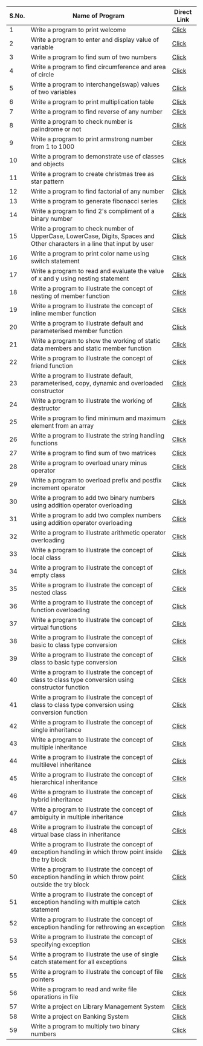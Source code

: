 | S.No. | Name of Program | Direct Link |
| ----- | --------------- | ----------- |
| 1 | Write a program to print welcome | [Click](https://github.com/kdashmeetsingh/BASIC-PROGRAMS/blob/master/C%2B%2B/Programs/printWelcome.cpp) |
| 2 | Write a program to enter and display value of variable | [Click](https://github.com/kdashmeetsingh/BASIC-PROGRAMS/blob/master/C%2B%2B/Programs/enNdisVar.cpp) |
| 3 | Write a program to find sum of two numbers | [Click](https://github.com/kdashmeetsingh/BASIC-PROGRAMS/blob/master/C%2B%2B/Programs/sumOfTwo.cpp) |
| 4 | Write a program to find circumference and area of circle | [Click](https://github.com/kdashmeetsingh/BASIC-PROGRAMS/blob/master/C%2B%2B/Programs/circumNarea.cpp.) |
| 5 | Write a program to interchange(swap) values of two variables | [Click](https://github.com/kdashmeetsingh/BASIC-PROGRAMS/blob/master/C%2B%2B/Programs/swapOfTwo.cpp) |
| 6 | Write a program to print multiplication table | [Click](https://github.com/kdashmeetsingh/BASIC-PROGRAMS/blob/master/C%2B%2B/Programs/mulTable.cpp) |
| 7 | Write a program to find reverse of any number | [Click](https://github.com/kdashmeetsingh/BASIC-PROGRAMS/blob/master/C%2B%2B/Programs/reverse.cpp) |
| 8 | Write a program to check number is palindrome or not | [Click](https://github.com/kdashmeetsingh/BASIC-PROGRAMS/blob/master/C%2B%2B/Programs/palindromeNum.cpp) |
| 9 | Write a program to print armstrong number from 1 to 1000 | [Click](https://github.com/kdashmeetsingh/BASIC-PROGRAMS/blob/master/C%2B%2B/Programs/armstrongNum.cpp) |
| 10 | Write a program to demonstrate use of classes and objects | [Click](https://github.com/kdashmeetsingh/BASIC-PROGRAMS/blob/master/C%2B%2B/Programs/dmnstUseOfClsNObj.cpp) |
| 11 | Write a program to create christmas tree as star pattern | [Click](https://github.com/kdashmeetsingh/BASIC-PROGRAMS/blob/master/C%2B%2B/Programs/christmasTree.cpp) |
| 12 | Write a program to find factorial of any number | [Click](https://github.com/kdashmeetsingh/BASIC-PROGRAMS/blob/master/C%2B%2B/Programs/factOfNum.cpp) |
| 13 | Write a program to generate fibonacci series | [Click](https://github.com/kdashmeetsingh/BASIC-PROGRAMS/blob/master/C%2B%2B/Programs/fiboSeries.cpp) |
| 14 | Write a program to find 2's compliment of a binary number | [Click](https://github.com/kdashmeetsingh/BASIC-PROGRAMS/blob/master/C%2B%2B/Programs/twoComplOfBin.cpp) |
| 15 | Write a program to check number of UpperCase, LowerCase, Digits, Spaces and Other characters in a line that input by user | [Click](https://github.com/kdashmeetsingh/BASIC-PROGRAMS/blob/master/C%2B%2B/Programs/checkNoOfUcNLcNDgNSpNOch.cpp) |
| 16 | Write a program to print color name using switch statement | [Click](https://github.com/kdashmeetsingh/BASIC-PROGRAMS/blob/master/C%2B%2B/Programs/disDiffColorUsingSwitch.cpp) |
| 17 | Write a program to read and evaluate the value of x and y using nesting statement | [Click](https://github.com/kdashmeetsingh/BASIC-PROGRAMS/blob/master/C%2B%2B/Programs/readNevalXNY.cpp) |
| 18 | Write a program to illustrate the concept of nesting of member function | [Click](https://github.com/kdashmeetsingh/BASIC-PROGRAMS/blob/master/C%2B%2B/Programs/nestingOfMemFun.cpp) |
| 19 | Write a program to illustrate the concept of inline member function | [Click](https://github.com/kdashmeetsingh/BASIC-PROGRAMS/blob/master/C%2B%2B/Programs/inlineMemFun.cpp) |
| 20 | Write a program to illustrate default and parameterised member function  | [Click](https://github.com/kdashmeetsingh/BASIC-PROGRAMS/blob/master/C%2B%2B/Programs/defNParaMemFun.cpp) |
| 21 | Write a program to show the working of static data members and static member function | [Click](https://github.com/kdashmeetsingh/BASIC-PROGRAMS/blob/master/C%2B%2B/Programs/staticDataMemNMemFun.cpp) |
| 22 | Write a program to illustrate the concept of friend function | [Click](https://github.com/kdashmeetsingh/BASIC-PROGRAMS/blob/master/C%2B%2B/Programs/friendFun.cpp) |
| 23 | Write a program to illustrate default, parameterised, copy, dynamic and overloaded constructor | [Click](https://github.com/kdashmeetsingh/BASIC-PROGRAMS/blob/master/C%2B%2B/Programs/defNParaNCpyNDynNOlConstructor.cpp) |
| 24 | Write a program to illustrate the working of destructor | [Click](https://github.com/kdashmeetsingh/BASIC-PROGRAMS/blob/master/C%2B%2B/Programs/destructor.cpps) |
| 25 | Write a program to find minimum and maximum element from an array | [Click](https://github.com/kdashmeetsingh/BASIC-PROGRAMS/blob/master/C%2B%2B/Programs/findMinNMaxElmntFromArray.cpp) |
| 26 | Write a program to illustrate the string handling functions | [Click](https://github.com/kdashmeetsingh/BASIC-PROGRAMS/blob/master/C%2B%2B/Programs/stringHandlingFun.cpp) |
| 27 | Write a program to find sum of two matrices | [Click](https://github.com/kdashmeetsingh/BASIC-PROGRAMS/blob/master/C%2B%2B/Programs/sumOfTwoMatrices.cpp) |
| 28 | Write a program to overload unary minus operator | [Click](https://github.com/kdashmeetsingh/BASIC-PROGRAMS/blob/master/C%2B%2B/Programs/overloadUnaryMinusOperator.cpp) |
| 29 | Write a program to overload prefix and postfix increment operator | [Click](https://github.com/kdashmeetsingh/BASIC-PROGRAMS/blob/master/C%2B%2B/Programs/overloadPrefixNPostfixIncrementOperator.cpp) |
| 30 | Write a program to add two binary numbers using addition operator overloading | [Click](https://github.com/kdashmeetsingh/BASIC-PROGRAMS/blob/master/C%2B%2B/Programs/binaryAdditionUsingAdditionOperatorOverloading.cpp) |
| 31 | Write a program to add two complex numbers using addition operator overloading | [Click](https://github.com/kdashmeetsingh/BASIC-PROGRAMS/blob/master/C%2B%2B/Programs/overloadAdditionOperatorForCmplxNumAdd.cpp) |
| 32 | Write a program to illustrate arithmetic operator overloading | [Click](https://github.com/kdashmeetsingh/BASIC-PROGRAMS/blob/master/C%2B%2B/Programs/overloadArithmeticOperator.cpp) |
| 33 | Write a program to illustrate the concept of local class | [Click](https://github.com/kdashmeetsingh/BASIC-PROGRAMS/blob/master/C%2B%2B/Programs/localClass.cpp) |
| 34 | Write a program to illustrate the concept of empty class | [Click](https://github.com/kdashmeetsingh/BASIC-PROGRAMS/blob/master/C%2B%2B/Programs/emptyClass.cpp) |
| 35 | Write a program to illustrate the concept of nested class | [Click](https://github.com/kdashmeetsingh/BASIC-PROGRAMS/blob/master/C%2B%2B/Programs/nestedClass.cpp) |
| 36 | Write a program to illustrate the concept of function overloading | [Click](https://github.com/kdashmeetsingh/BASIC-PROGRAMS/blob/master/C%2B%2B/Programs/funOverloading.cpp) |
| 37 | Write a program to illustrate the concept of virtual functions | [Click](https://github.com/kdashmeetsingh/BASIC-PROGRAMS/blob/master/C%2B%2B/Programs/virtualFun.cpp) |
| 38 | Write a program to illustrate the concept of basic to class type conversion | [Click](https://github.com/kdashmeetsingh/BASIC-PROGRAMS/blob/master/C%2B%2B/Programs/basicToClassTypeConversion.cpp) |
| 39 | Write a program to illustrate the concept of class to basic type conversion | [Click](https://github.com/kdashmeetsingh/BASIC-PROGRAMS/blob/master/C%2B%2B/Programs/classToBasicTypeConversion.cpp) |
| 40 | Write a program to illustrate the concept of class to class type conversion using constructor function | [Click](https://github.com/kdashmeetsingh/BASIC-PROGRAMS/blob/master/C%2B%2B/Programs/classToClassTypeConversionUsingCnstrctrFun.cpp) |
| 41 | Write a program to illustrate the concept of class to class type conversion using conversion function | [Click](https://github.com/kdashmeetsingh/BASIC-PROGRAMS/blob/master/C%2B%2B/Programs/classToClassTypeConversionUsingCnvrsnFun.cpp) |
| 42 | Write a program to illustrate the concept of single inheritance | [Click](https://github.com/kdashmeetsingh/BASIC-PROGRAMS/blob/master/C%2B%2B/Programs/singleInheritance.cpp) |
| 43 | Write a program to illustrate the concept of multiple inheritance | [Click](https://github.com/kdashmeetsingh/BASIC-PROGRAMS/blob/master/C%2B%2B/Programs/multipleInheritance.cpp) |
| 44 | Write a program to illustrate the concept of multilevel inheritance | [Click](https://github.com/kdashmeetsingh/BASIC-PROGRAMS/blob/master/C%2B%2B/Programs/multilevelInheritance.cpp) |
| 45 | Write a program to illustrate the concept of hierarchical inheritance | [Click](https://github.com/kdashmeetsingh/BASIC-PROGRAMS/blob/master/C%2B%2B/Programs/hierarchicalInheritance.cpp) |
| 46 | Write a program to illustrate the concept of hybrid inheritance | [Click](https://github.com/kdashmeetsingh/BASIC-PROGRAMS/blob/master/C%2B%2B/Programs/hybridInheritance.cpp) |
| 47 | Write a program to illustrate the concept of ambiguity in multiple inheritance | [Click](https://github.com/kdashmeetsingh/BASIC-PROGRAMS/blob/master/C%2B%2B/Programs/ambiguityInMultipleInheritance.cpp) |
| 48 | Write a program to illustrate the concept of virtual base class in inheritance | [Click](https://github.com/kdashmeetsingh/BASIC-PROGRAMS/blob/master/C%2B%2B/Programs/virtualBaseClassInInheritance.cpp) |
| 49 | Write a program to illustrate the concept of exception handling in which throw point inside the try block | [Click](https://github.com/kdashmeetsingh/BASIC-PROGRAMS/blob/master/C%2B%2B/Programs/exceptionHandlingInWhichThrowPointInsideTry.cpp) |
| 50 | Write a program to illustrate the concept of exception handling in which throw point outside the try block | [Click](https://github.com/kdashmeetsingh/BASIC-PROGRAMS/blob/master/C%2B%2B/Programs/exceptionHandlingInWhichThrowPointOutsideTry.cpp) |
| 51 | Write a program to illustrate the concept of exception handling with multiple catch statement | [Click](https://github.com/kdashmeetsingh/BASIC-PROGRAMS/blob/master/C%2B%2B/Programs/exceptionHandlingWithMultipleCatchStatement.cpp) |
| 52 | Write a program to illustrate the concept of exception handling for rethrowing an exception | [Click](https://github.com/kdashmeetsingh/BASIC-PROGRAMS/blob/master/C%2B%2B/Programs/exceptionHandlingForRethrowingAnException.cpp) |
| 53 | Write a program to illustrate the concept of specifying exception | [Click](https://github.com/kdashmeetsingh/BASIC-PROGRAMS/blob/master/C%2B%2B/Programs/specifyingException.cpp) |
| 54 | Write a program to illustrate the use of single catch statement for all exceptions | [Click](https://github.com/kdashmeetsingh/BASIC-PROGRAMS/blob/master/C%2B%2B/Programs/useOfSingleCatchForMultipleExceptions.cpp) |
| 55 | Write a program to illustrate the concept of file pointers | [Click](https://github.com/kdashmeetsingh/BASIC-PROGRAMS/blob/master/C%2B%2B/Programs/illustrateConceptOfFilePointer.cpp) |
| 56 | Write a program to read and write file operations in file | [Click](https://github.com/kdashmeetsingh/BASIC-PROGRAMS/blob/master/C%2B%2B/Programs/readAndWriteFileOperationInFile.cpp) |
| 57 | Write a project on Library Management System | [Click](https://github.com/kdashmeetsingh/BASIC-PROGRAMS/blob/master/C%2B%2B/Programs/projectOnLibraryManagement.cpp) |
| 58 | Write a project on Banking System | [Click](https://github.com/kdashmeetsingh/BASIC-PROGRAMS/blob/master/C%2B%2B/Programs/projectOnBankingSystem.cpp) |
| 59 | Write a program to multiply two binary numbers | [Click](https://github.com/kdashmeetsingh/BASIC-PROGRAMS/blob/master/C%2B%2B/Programs/multiplicationOfTwoBinaryNumbers.cpp) |
